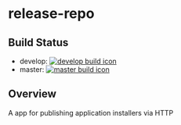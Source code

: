# release-repo

## Build Status
* develop: [![develop build icon](https://travis-ci.org/pwhittlesea/release-repo.svg?branch=develop)](https://travis-ci.org/pwhittlesea/release-repo/branches) 
* master: [![master build icon](https://travis-ci.org/pwhittlesea/release-repo.svg?branch=master)](https://travis-ci.org/pwhittlesea/release-repo/branches)

## Overview
A app for publishing application installers via HTTP

